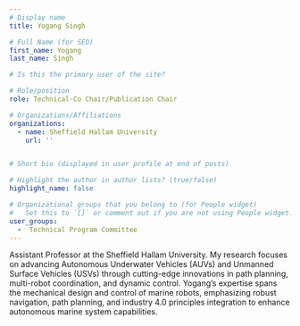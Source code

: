 ```yaml
---
# Display name
title: Yogang Singh

# Full Name (for SEO)
first_name: Yogang
last_name: Singh

# Is this the primary user of the site?

# Role/position
role: Technical-Co Chair/Publication Chair

# Organizations/Affiliations
organizations:
  - name: Sheffield Hallam University
    url: ''


# Short bio (displayed in user profile at end of posts)

# Highlight the author in author lists? (true/false)
highlight_name: false

# Organizational groups that you belong to (for People widget)
#   Set this to `[]` or comment out if you are not using People widget.
user_groups:
  -  Technical Program Committee
---
```


Assistant Professor at the Sheffield Hallam University. My research focuses on advancing Autonomous Underwater Vehicles (AUVs) and Unmanned Surface Vehicles (USVs) through cutting-edge innovations in path planning, multi-robot coordination, and dynamic control. Yogang’s expertise spans the mechanical design and control of marine robots, emphasizing robust navigation, path planning, and industry 4.0 principles integration to enhance autonomous marine system capabilities.